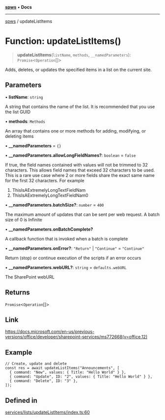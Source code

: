 [**spws**](../README.md) • **Docs**

***

[spws](../globals.md) / updateListItems

# Function: updateListItems()

> **updateListItems**(`listName`, `methods`, `__namedParameters`): `Promise`\<`Operation`[]\>

Adds, deletes, or updates the specified items in a list on the current site.

## Parameters

• **listName**: `string`

A string that contains the name of the list. It is recommended that you use the list GUID

• **methods**: `Methods`

An array that contains one or more methods for adding, modifying, or deleting items

• **\_\_namedParameters** = `{}`

• **\_\_namedParameters.allowLongFieldNames?**: `boolean` = `false`

If true, the field names contained with values will not be trimmed to 32 characters.
This allows field names that exceed 32 characters to be used.
This is a rare use case where 2 or more fields share the exact same name for the first 32 characters. For example
1. ThisIsAExtremelyLongTextFieldNam
2. ThisIsAExtremelyLongTextFieldNam0

• **\_\_namedParameters.batchSize?**: `number` = `400`

The maximum amount of updates that can be sent per web request. A batch size of 0 is Infinite

• **\_\_namedParameters.onBatchComplete?**

A callback function that is invoked when a batch is complete

• **\_\_namedParameters.onError?**: `"Return"` \| `"Continue"` = `"Continue"`

Return (stop) or continue execution of the scripts if an error occurs

• **\_\_namedParameters.webURL?**: `string` = `defaults.webURL`

The SharePoint webURL

## Returns

`Promise`\<`Operation`[]\>

## Link

https://docs.microsoft.com/en-us/previous-versions/office/developer/sharepoint-services/ms772668(v=office.12)

## Example

```
// Create, update and delete
const res = await updateListItems("Announcements", [
  { command: "New", values: { Title: "Hello World" } },
  { command: "Update", ID: "2", values: { Title: "Hello World" } },
  { command: "Delete", ID: "3" },
]);
```

## Defined in

[services/lists/updateListItems/index.ts:60](https://github.com/rlking1985/spws/blob/963fffcfd1206fadbccbd348d3836bf3d546ecfe/src/services/lists/updateListItems/index.ts#L60)
